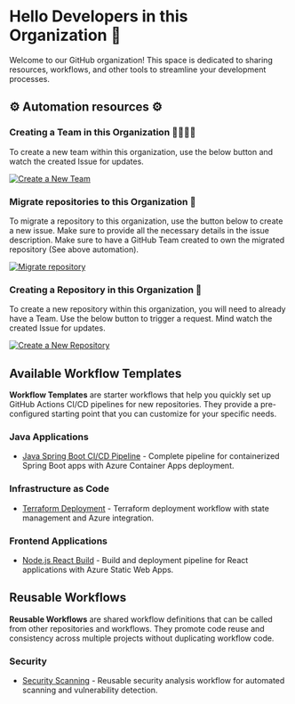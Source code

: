 # Hello Developers in this Organization 👋

Welcome to our GitHub organization! This space is dedicated to sharing resources, workflows, and other tools to streamline your development processes.

## ⚙️ Automation resources ⚙️

### Creating a Team in this Organization 🧑‍🧑‍🧒‍🧒

To create a new team within this organization, use the below button and watch the created Issue for updates.

<a href="https://github.com/renan-org/.github/issues/new?template=request-team.yml">
    <img src="https://img.shields.io/badge/Create%20a%20New%20Team-4B9CD3?style=flat-square&logo=github" alt="Create a New Team" />
</a>

### Migrate repositories to this Organization 🚀

To migrate a repository to this organization, use the button below to create a new issue. Make sure to provide all the necessary details in the issue description. Make sure to have a GitHub Team created to own the migrated repository (See above automation).

<a href="https://github.com/renan-org/.github/issues/new?template=request-migration.yml">
    <img src="https://img.shields.io/badge/Migrate%20a%20Repository-4B9CD3?style=flat-square&logo=github" alt="Migrate repository" />
</a>


### Creating a Repository in this Organization 🤩

To create a new repository within this organization, you will need to already have a Team. Use the below button to trigger a request. Mind watch the created Issue for updates.

<a href="https://github.com/renan-org/.github/issues/new?template=request-repo.yml">
    <img src="https://img.shields.io/badge/Create%20a%20New%20Repository-4B9CD3?style=flat-square&logo=github" alt="Create a New Repository" />
</a>

## Available Workflow Templates

**Workflow Templates** are starter workflows that help you quickly set up GitHub Actions CI/CD pipelines for new repositories. They provide a pre-configured starting point that you can customize for your specific needs.

### Java Applications

- [Java Spring Boot CI/CD Pipeline](/workflow-templates/01-template-java-app-build.yml) - Complete pipeline for containerized Spring Boot apps with Azure Container Apps deployment.

### Infrastructure as Code

- [Terraform Deployment](/workflow-templates/02-template-terraform.yml) - Terraform deployment workflow with state management and Azure integration.

### Frontend Applications

- [Node.js React Build](/workflow-templates/03-template-react-build.yml) - Build and deployment pipeline for React applications with Azure Static Web Apps.

## Reusable Workflows

**Reusable Workflows** are shared workflow definitions that can be called from other repositories and workflows. They promote code reuse and consistency across multiple projects without duplicating workflow code.

### Security

- [Security Scanning](https://github.com/renan-org/shared-security-scan/blob/main/.github/workflows/security-scan.yml) - Reusable security analysis workflow for automated scanning and vulnerability detection.

<!--
**Here are some ideas to get you started:**
 Contribution guidelines - how can the community get involved?
👩‍💻 Useful resources - where can the community find your docs? Is there anything else the community should know?
🍿 Fun facts - what does your team eat for breakfast?
 Remember, you can do mighty things with the power of [Markdown](https://docs.github.com/github/writing-on-github/getting-started-with-writing-and-formatting-on-github/basic-writing-and-formatting-syntax)
-->
